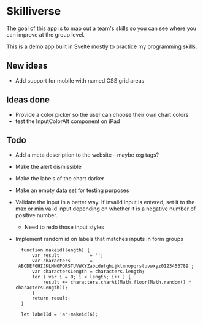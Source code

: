 # Skilliverse

The goal of this app is to map out a team's skills so you can see where you can improve at the group level.

This is a demo app built in Svelte mostly to practice my programming skills.

## New ideas

* Add support for mobile with named CSS grid areas  

## Ideas done

* Provide a color picker so the user can choose their own chart colors
* test the InputColorAlt component on iPad

## Todo

* Add a meta description to the website - maybe o:g tags?
* Make the alert dismissible
* Make the labels of the chart darker
* Make an empty data set for testing purposes
* Validate the input in a better way. If invalid input is entered, set it to the max or min valid input depending on whether it is a negative number of positive number.
    * Need to redo those input styles
* Implement random id on labels that matches inputs in form groups

        function makeid(length) {
            var result           = '';
            var characters       = 'ABCDEFGHIJKLMNOPQRSTUVWXYZabcdefghijklmnopqrstuvwxyz0123456789';
            var charactersLength = characters.length;
            for ( var i = 0; i < length; i++ ) {
                result += characters.charAt(Math.floor(Math.random() * charactersLength));
            }
            return result;
        }

        let labelId = 'a'+makeid(6);
